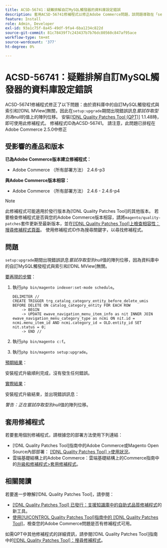 ```yaml
---
title: ACSD-56741：疑難排解自訂MySQL觸發器的資料庫設定錯誤
description: 套用ACSD-56741修補程式以修正Adobe Commerce問題，該問題導致在「setup：upgrade」期間出現錯誤訊息*嘗試存取型別為null*的值的陣列位移，這是因為資料庫中的自訂MySQL觸發程式與索引和 [!DNL MView]無關。
feature: Install
role: Admin, Developer
exl-id: 93a1c75f-8a45-49df-9fa4-6ba1234c822d
source-git-commit: 81c78439f7c243437b7b76dc80560c847af95ace
workflow-type: tm+mt
source-wordcount: '377'
ht-degree: 0%

---
```


# ACSD-56741：疑難排解自訂MySQL觸發器的資料庫設定錯誤

ACSD-56741修補程式修正了以下問題：由於資料庫中的自訂MySQL觸發程式與索引和[!DNL MView]無關，因此在`setup:upgrade`期間出現錯誤訊息&#x200B;*嘗試存取型別為null*&#x200B;的值上的陣列位移。 安裝[[!DNL Quality Patches Tool (QPT)]](https://experienceleague.adobe.com/zh-hant/docs/commerce-knowledge-base/kb/announcements/commerce-announcements/magento-quality-patches-released-new-tool-to-self-serve-quality-patches) 1.1.48時，即可使用此修補程式。 修補程式ID為ACSD-56741。 請注意，此問題已排程在Adobe Commerce 2.5.0中修正

## 受影響的產品和版本

**已為Adobe Commerce版本建立修補程式：**

* Adobe Commerce （所有部署方法） 2.4.6-p3

**與Adobe Commerce版本相容：**

* Adobe Commerce （所有部署方法） 2.4.6 - 2.4.6-p4

>[!NOTE]
>
>此修補程式可能適用於發行版本為[!DNL Quality Patches Tool]的其他版本。 若要檢查修補程式是否與您的Adobe Commerce版本相容，請將`magento/quality-patches`套件更新至最新版本，並在[[!DNL Quality Patches Tool]上檢查相容性：搜尋修補程式頁面](https://experienceleague.adobe.com/tools/commerce-quality-patches/index.html?lang=zh-Hant)。 使用修補程式ID作為搜尋關鍵字，以尋找修補程式。

## 問題

`setup:upgrade`期間出現錯誤訊息&#x200B;*嘗試存取型別null*&#x200B;值的陣列位移，因為資料庫中的自訂MySQL觸發程式與索引和[!DNL MView]無關。

<u>要再現的步驟</u>：

1. 執行`php bin/magento indexer:set-mode schedule`。

   ```
   DELIMITER //
   CREATE TRIGGER trg_catalog_category_entity_before_delete_umis BEFORE DELETE ON catalog_category_entity FOR EACH ROW
       -> BEGIN
       -> UPDATE ewave_navigation_menu_item_info as nit INNER JOIN ewave_navigation_menu_category_type as ncmi ON nit.id = ncmi.menu_item_id AND ncmi.category_id = OLD.entity_id SET nit.status = 0;
       -> END //
   ```

1. 執行`php bin/magento c:f`。
1. 執行`php bin/magento setup:upgrade`。

<u>預期結果</u>：

安裝程式升級順利完成，沒有發生任何錯誤。

<u>實際結果</u>：

安裝程式升級結束，並出現錯誤訊息：

*警告：正在嘗試存取型別null*&#x200B;值的陣列位移。

## 套用修補程式

若要套用個別修補程式，請根據您的部署方法使用下列連結：

* [!DNL Quality Patches Tool]指南中的Adobe Commerce或Magento Open Source內部部署： [[!DNL Quality Patches Tool] >使用狀況](/help/tools/quality-patches-tool/usage.md)。
* 雲端基礎結構上的Adobe Commerce：雲端基礎結構上的Commerce指南中的[升級和修補程式>套用修補程式](https://experienceleague.adobe.com/docs/commerce-cloud-service/user-guide/develop/upgrade/apply-patches.html?lang=zh-Hant)。

## 相關閱讀

若要進一步瞭解[!DNL Quality Patches Tool]，請參閱：

* [[!DNL Quality Patches Tool] 已發行：支援知識庫中的自助式品質修補程式](https://experienceleague.adobe.com/zh-hant/docs/commerce-knowledge-base/kb/announcements/commerce-announcements/magento-quality-patches-released-new-tool-to-self-serve-quality-patches)的新工具。
* [使用[!UICONTROL Quality Patches Tool]指南中的 [!DNL Quality Patches Tool]](/help/tools/quality-patches-tool/patches-available-in-qpt/check-patch-for-magento-issue-with-magento-quality-patches.md)，檢查您的Adobe Commerce問題是否有修補程式可用。


如需QPT中其他修補程式的詳細資訊，請參閱[!DNL Quality Patches Tool]指南中的[[!DNL Quality Patches Tool]：搜尋修補程式](https://experienceleague.adobe.com/tools/commerce-quality-patches/index.html?lang=zh-Hant)。
